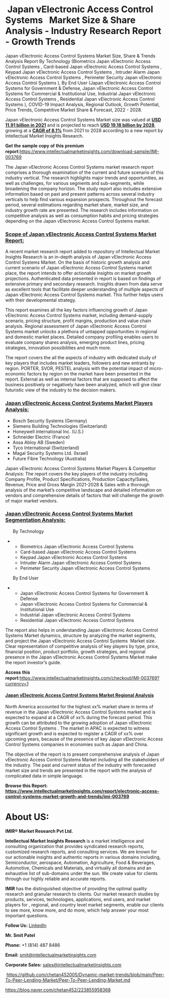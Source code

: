 <h1>&nbsp;Japan vElectronic Access Control Systems &nbsp; Market Size &amp; Share Analysis - Industry Research Report - Growth Trends</h1>
<p>Japan vElectronic Access Control Systems Market Size, Share &amp; Trends Analysis Report By Technology (Biometrics Japan vElectronic Access Control Systems , Card-based Japan vElectronic Access Control Systems , Keypad Japan vElectronic Access Control Systems , Intruder Alarm Japan vElectronic Access Control Systems , Perimeter Security Japan vElectronic Access Control Systems ), By End User (Japan vElectronic Access Control Systems for Government &amp; Defense, Japan vElectronic Access Control Systems for Commercial &amp; Institutional Use, Industrial Japan vElectronic Access Control Systems , Residential Japan vElectronic Access Control Systems ), COVID-19 Impact Analysis, Regional Outlook, Growth Potential, Price Trends, Competitive Market Share &amp; Forecast, 2022 - 2028.</p>
<p>Japan vElectronic Access Control Systems Market size was valued at&nbsp;<strong><u>USD 11.91 billion in 2021</u></strong>&nbsp;and is projected to reach&nbsp;<strong><u>USD 19.18 billion by 2028</u></strong>, growing at a&nbsp;<strong><u>CAGR of 8.1%</u></strong>&nbsp;from 2021 to 2028 according to a new report by Intellectual Market Insights Research.</p>
<p>𝐆𝐞𝐭 𝐭𝐡𝐞 𝐬𝐚𝐦𝐩𝐥𝐞 𝐜𝐨𝐩𝐲 𝐨𝐟 𝐭𝐡𝐢𝐬 𝐩𝐫𝐞𝐦𝐢𝐮𝐦 𝐫𝐞𝐩𝐨𝐫𝐭:<a href="https://www.intellectualmarketinsights.com/download-sample/IMI-003769">https://www.intellectualmarketinsights.com/download-sample/IMI-003769</a>&nbsp;</p>
<p>The Japan vElectronic Access Control Systems market research report comprises a thorough examination of the current and future scenario of this industry vertical. The research highlights major trends and opportunities, as well as challenges, for various segments and sub-segments, while broadening the company horizon. The study report also includes extensive information based on past and present patterns across several industry verticals to help find various expansion prospects. Throughout the forecast period, several estimations regarding market share, market size, and industry growth rate are presented. The research includes information on competitive analysis as well as consumption habits and pricing strategies depending on the Japan vElectronic Access Control Systems market.</p>
<h3><strong><u>Scope of Japan vElectronic Access Control Systems Market Report:</u></strong></h3>
<p>A recent market research report added to repository of Intellectual Market Insights Research is an in-depth analysis of Japan vElectronic Access Control Systems Market. On the basis of historic growth analysis and current scenario of Japan vElectronic Access Control Systems market place, the report intends to offer actionable insights on market growth projections. Authenticated data presented in report is based on findings of extensive primary and secondary research. Insights drawn from data serve as excellent tools that facilitate deeper understanding of multiple aspects of Japan vElectronic Access Control Systems market. This further helps users with their developmental strategy.</p>
<p>This report examines all the key factors influencing growth of Japan vElectronic Access Control Systems market, including demand-supply scenario, pricing structure, profit margins, production and value chain analysis. Regional assessment of Japan vElectronic Access Control Systems market unlocks a plethora of untapped opportunities in regional and domestic market places. Detailed company profiling enables users to evaluate company shares analysis, emerging product lines, pricing strategies, innovation possibilities and much more.</p>
<p>The report covers the all the aspects of industry with dedicated study of key players that includes market leaders, followers and new entrants by region. PORTER, SVOR, PESTEL analysis with the potential impact of micro-economic factors by region on the market have been presented in the report. External as well as internal factors that are supposed to affect the business positively or negatively have been analyzed, which will give clear futuristic view of the industry to the decision makers.</p>
<h3><strong><u>Japan vElectronic Access Control Systems Market Players Analysis:</u></strong></h3>
<ul>
<li>Bosch Security Systems (Germany)</li>
<li>Siemens Building Technologies (Switzerland)</li>
<li>Honeywell international Inc. (U.S.)</li>
<li>Schneider Electric (France)</li>
<li>Assa Abloy AB (Sweden)</li>
<li>Tyco International (Switzerland)</li>
<li>Magal Security Systems Ltd. (Israel)</li>
<li>Future Fibre Technology (Australia)</li>
</ul>
<p>Japan vElectronic Access Control Systems Market Players &amp; Competitor Analysis: The report covers the key players of the industry including Company Profile, Product Specifications, Production Capacity/Sales, Revenue, Price and Gross Margin 2021-2028 &amp; Sales with a thorough analysis of the market&rsquo;s competitive landscape and detailed information on vendors and comprehensive details of factors that will challenge the growth of major market vendors.</p>
<h3><strong><u>Japan vElectronic Access Control Systems Market Segmentation Analysis:</u></strong></h3>
<ul>By Technology</ul>
<ul>
<li>
<ul>
<li>Biometrics Japan vElectronic Access Control Systems</li>
<li>Card-based Japan vElectronic Access Control Systems</li>
<li>Keypad Japan vElectronic Access Control Systems</li>
<li>Intruder Alarm Japan vElectronic Access Control Systems</li>
<li>Perimeter Security Japan vElectronic Access Control Systems</li>
</ul>
</li>
</ul>
<ul>By End User</ul>
<ul>
<li>
<ul>
<li>Japan vElectronic Access Control Systems for Government &amp; Defense</li>
<li>Japan vElectronic Access Control Systems for Commercial &amp; Institutional Use</li>
<li>Industrial Japan vElectronic Access Control Systems</li>
<li>Residential Japan vElectronic Access Control Systems</li>
</ul>
</li>
</ul>
<p>The report also helps in understanding Japan vElectronic Access Control Systems Market dynamics, structure by analyzing the market segments, and project the Japan vElectronic Access Control Systems &nbsp;Market size. Clear representation of competitive analysis of key players by type, price, financial position, product portfolio, growth strategies, and regional presence in the Japan vElectronic Access Control Systems Market make the report investor&rsquo;s guide.</p>
<p>𝐀𝐜𝐜𝐞𝐬𝐬 𝐭𝐡𝐢𝐬 𝐫𝐞𝐩𝐨𝐫𝐭:<a href="https://www.intellectualmarketinsights.com/checkout/IMI-003769?currency=1">https://www.intellectualmarketinsights.com/checkout/IMI-003769?currency=1</a>&nbsp;</p>
<h4><strong><u> Japan vElectronic Access Control Systems Market Regional Analysis</u></strong></h4>
<p>North America accounted for the highest xx% market share in terms of revenue in the Japan vElectronic Access Control Systems market and is expected to expand at a CAGR of xx% during the forecast period. This growth can be attributed to the growing adoption of Japan vElectronic Access Control Systems . The market in APAC is expected to witness significant growth and is expected to register a CAGR of xx% over upcoming years, because of the presence of key Japan vElectronic Access Control Systems companies in economies such as Japan and China.</p>
<p>The objective of the report is to present comprehensive analysis of Japan vElectronic Access Control Systems Market including all the stakeholders of the industry. The past and current status of the industry with forecasted market size and trends are presented in the report with the analysis of complicated data in simple language.</p>
<p><strong>Browse this Report:&nbsp; <a href="https://www.intellectualmarketinsights.com/report/electronic-access-control-systems-market-growth-and-trends/imi-003769">https://www.intellectualmarketinsights.com/report/electronic-access-control-systems-market-growth-and-trends/imi-003769</a>&nbsp;</strong></p>
<h1>About US:</h1>
<p><strong>IMIR&reg; Market Research Pvt Ltd.</strong></p>
<p><strong>Intellectual Market Insights Research</strong> is a market intelligence and consulting organization that provides syndicated research reports, customized research reports, and consulting services. We are known for our actionable insights and authentic reports in various domains including, Semiconductor, aerospace, Automation, Agriculture, Food &amp; Beverages, Automotive, Chemicals and Materials, and virtually all domains and an exhaustive list of sub-domains under the sun. We create value for clients through our highly reliable and accurate reports.</p>
<p><strong>IMIR</strong> has the distinguished objective of providing the optimal quality research and granular research to clients. Our market research studies by products, services, technologies, applications, end users, and market players for , regional, and country level market segments, enable our clients to see more, know more, and do more, which help answer your most important questions.</p>
<p><strong>Follow Us:</strong> <a href="https://in.linkedin.com/company/imir-market-research">LinkedIn</a></p>
<p><strong>Mr. Smit Patel</strong></p>
<p><strong>Phone:</strong> +1 (814) 487 8486</p>
<p><strong>Email:</strong> <a href="mailto:smit@intellectualmarketinsights.com">smit@intellectualmarketinsights.com</a></p>
<p><strong>Corporate Sales:</strong> <a href="mailto:sales@intellectualmarketinsights.com">sales@intellectualmarketinsights.com</a></p>
<p>&nbsp;<a href="https://github.com/chetan452005/Dynamic-market-trends/blob/main/Peer-To-Peer-Lending-Market/Peer-To-Peer-Lending-Market.md">https://github.com/chetan452005/Dynamic-market-trends/blob/main/Peer-To-Peer-Lending-Market/Peer-To-Peer-Lending-Market.md</a>&nbsp;</p>
<p><a href="https://blog.naver.com/chetan452/223855958368">https://blog.naver.com/chetan452/223855958368</a>&nbsp;</p>
<p>&nbsp;</p>
